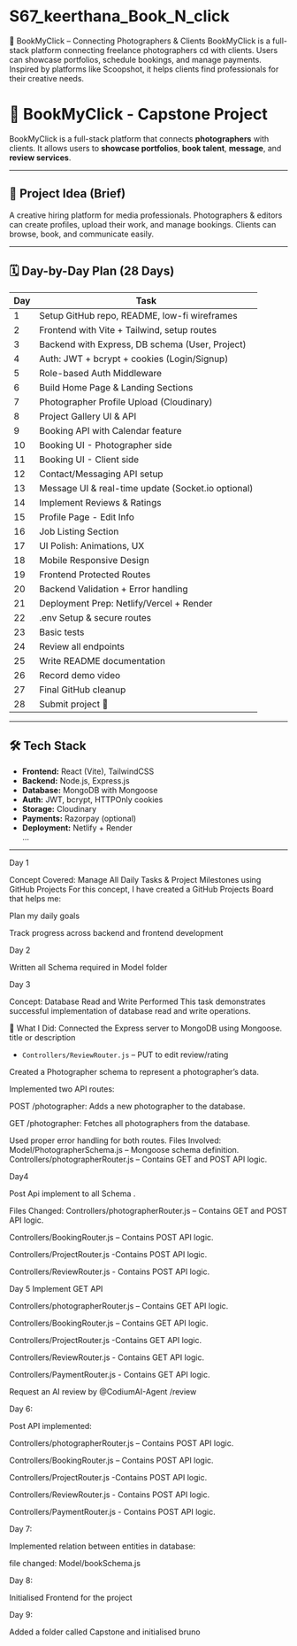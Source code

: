 # S67_keerthana_Book_N_click

📸 BookMyClick – Connecting Photographers & Clients
BookMyClick is a full-stack platform connecting freelance photographers cd with clients. Users can showcase portfolios, schedule bookings, and manage payments. Inspired by platforms like Scoopshot, it helps clients find professionals for their creative needs.
# 📸 BookMyClick - Capstone Project

BookMyClick is a full-stack platform that connects **photographers** with clients. It allows users to **showcase portfolios**, **book talent**, **message**, and **review services**.

---

## 📝 Project Idea (Brief)

A creative hiring platform for media professionals. Photographers & editors can create profiles, upload their work, and manage bookings. Clients can browse, book, and communicate easily.

---

## 🗓️ Day-by-Day Plan (28 Days)

| Day | Task |
|-----|------|
| 1 | Setup GitHub repo, README, low-fi wireframes |
| 2 | Frontend with Vite + Tailwind, setup routes |
| 3 | Backend with Express, DB schema (User, Project) |
| 4 | Auth: JWT + bcrypt + cookies (Login/Signup) |
| 5 | Role-based Auth Middleware |
| 6 | Build Home Page & Landing Sections |
| 7 | Photographer Profile Upload (Cloudinary) |
| 8 | Project Gallery UI & API |
| 9 | Booking API with Calendar feature |
| 10 | Booking UI - Photographer side |
| 11 | Booking UI - Client side |
| 12 | Contact/Messaging API setup |
| 13 | Message UI & real-time update (Socket.io optional) |
| 14 | Implement Reviews & Ratings |
| 15 | Profile Page - Edit Info |
| 16 | Job Listing Section |
| 17 | UI Polish: Animations, UX |
| 18 | Mobile Responsive Design |
| 19 | Frontend Protected Routes |
| 20 | Backend Validation + Error handling |
| 21 | Deployment Prep: Netlify/Vercel + Render |
| 22 | .env Setup & secure routes |
| 23 | Basic tests |
| 24 | Review all endpoints |
| 25 | Write README documentation |
| 26 | Record demo video |
| 27 | Final GitHub cleanup |
| 28 | Submit project 🚀 |

---

## 🛠 Tech Stack

- **Frontend:** React (Vite), TailwindCSS  
- **Backend:** Node.js, Express.js  
- **Database:** MongoDB with Mongoose  
- **Auth:** JWT, bcrypt, HTTPOnly cookies  
- **Storage:** Cloudinary  
- **Payments:** Razorpay (optional)  
- **Deployment:** Netlify + Render  
...
---

Day 1 

Concept Covered: Manage All Daily Tasks & Project Milestones using GitHub Projects
For this concept, I have created a GitHub Projects Board that helps me:

Plan my daily goals

Track progress across backend and frontend development

Day 2

Written all Schema required in Model folder

Day 3

Concept: Database Read and Write Performed
This task demonstrates successful implementation of database read and write operations.

🔧 What I Did:
Connected the Express server to MongoDB using Mongoose.
 title or description  
- `Controllers/ReviewRouter.js` – PUT to edit review/rating  

Created a Photographer schema to represent a photographer’s data.

Implemented two API routes:

POST /photographer: Adds a new photographer to the database.

GET /photographer: Fetches all photographers from the database.

Used proper error handling for both routes.
Files Involved:
Model/PhotographerSchema.js – Mongoose schema definition.
Controllers/photographerRouter.js – Contains GET and POST API logic.

Day4

Post Api implement to all Schema .

Files Changed:
Controllers/photographerRouter.js – Contains GET and POST API logic.

Controllers/BookingRouter.js – Contains  POST API logic.

Controllers/ProjectRouter.js -Contains  POST API logic.

Controllers/ReviewRouter.js - Contains  POST API logic.

Day 5
Implement   GET API

Controllers/photographerRouter.js – Contains GET  API logic.

Controllers/BookingRouter.js – Contains  GET API logic.

Controllers/ProjectRouter.js -Contains  GET API logic.

Controllers/ReviewRouter.js - Contains  GET API logic.

Controllers/PaymentRouter.js -  Contains  GET API logic.



Request an AI review by @CodiumAI-Agent /review


Day 6:

Post API implemented:


Controllers/photographerRouter.js – Contains POST  API logic.

Controllers/BookingRouter.js – Contains  POST API logic.

Controllers/ProjectRouter.js -Contains  POST API logic.

Controllers/ReviewRouter.js - Contains  POST API logic.

Controllers/PaymentRouter.js -  Contains  POST API logic.

Day 7:

Implemented relation between entities in database:

file changed: Model/bookSchema.js


Day 8:

Initialised Frontend for the project



Day 9:

Added a folder called Capstone and initialised bruno 